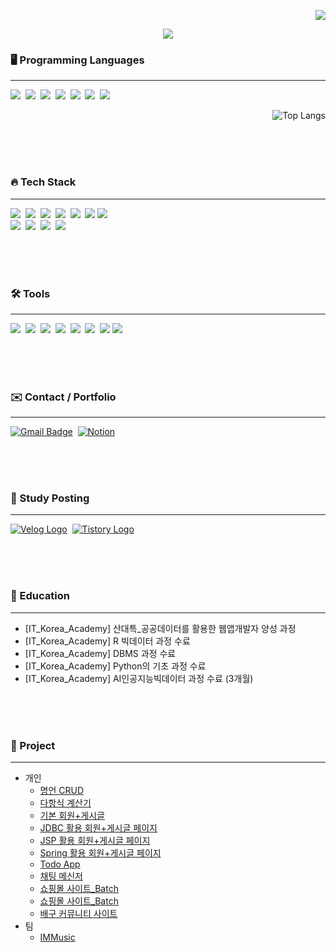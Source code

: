 
<div align="right">

![](https://komarev.com/ghpvc/?username=ohyo555&color=orange)
</div>

<div align="center">
  <img src="https://github.com/ohyo555/Ohyo555/assets/153146836/d09d02a6-6e6b-413f-b942-5309874395de" />
</div>

<h3>🖥️ Programming Languages</h3>
<hr>
<div>
  <img src="https://img.shields.io/badge/java-007396?style=flat&logo=java&logoColor=white"/>&nbsp  <!-- Java -->
  <img src="https://img.shields.io/badge/Javascript-F7DF1E?style=flat&logo=Javascript&logoColor=white"/>&nbsp <!-- Javascript -->
  <img src="https://img.shields.io/badge/python%20-%2314354C.svg?style=flat&logo=Python&logoColor=white"/>&nbsp  <!-- Python -->
  <img src="https://img.shields.io/badge/MySQL-4479A1?style=flat&logo=MySQL&logoColor=white"/>&nbsp  <!-- Mysql -->
   <img src="https://img.shields.io/badge/ORACLE-F80000?style=flat&logo=oracle&logoColor=white"/>&nbsp
<!-- ORACLE -->
  <img src="https://img.shields.io/badge/R-007AFF?style=flat&logo=R&logoColor=white"/>&nbsp  <!-- R -->
<img src="https://img.shields.io/badge/csharp-512BD4?style=flat&logo=csharp&logoColor=white"/>&nbsp  <!-- C# -->

  <div align="right">
  
  ![Top Langs](https://github-readme-stats.vercel.app/api/top-langs/?username=ohyo555&layout=compact&theme=apprentice)
  </div>
  
</div>

<br /><br /><br />

<h3 >🔥 Tech Stack</h3>
<hr>
<div>
  <img src="https://img.shields.io/badge/HTML-E34F26?style=flat&logo=html5&logoColor=white"/>&nbsp  <!-- html -->
  <img src="https://img.shields.io/badge/CSS-1572B6?style=flat&logo=css3&logoColor=white"/>&nbsp <!-- css -->
  <img src="https://img.shields.io/badge/Spring-6DB33F?style=flat&logo=Spring&logoColor=white"/>&nbsp <!-- Spring -->
  <img src="https://img.shields.io/badge/react-61DAFB?style=flat&logo=react&logoColor=white"/>&nbsp <!-- React -->
  <img src="https://img.shields.io/badge/jQuery-0769AD?style=flat&logo=jQuery&logoColor=white"/>&nbsp <!-- jQuery -->
  <img src="https://img.shields.io/badge/Tailwind CSS-06B6D4?style=flat&logo=Tailwind CSS&logoColor=white"/> <!-- Tailwind -->
  <img src="https://img.shields.io/badge/Selenium-43B02A?style=flat&logo=Selenium&logoColor=white"/>&nbsp <!-- Selenium -->
<br/>
  <img src="https://img.shields.io/badge/pandas-150458.svg?style=flat&logo=pandas&logoColor=white" />&nbsp <!-- pandas -->
  <img src="https://img.shields.io/badge/numpy-4d77cf.svg?style=flat&logo=numpy&logoColor=white" />&nbsp <!-- numpy -->
  <img src="https://img.shields.io/badge/Matplotlib-11557c.svg?style=flat&logo=Matplotlib&logoColor=white" />&nbsp <!-- Matplotlib -->
  <img src="https://img.shields.io/badge/Seaborn-3670A0?style=flat&logo=Seaborn&logoColor=ffdd54" />&nbsp <!-- Seaborn -->
</div>

<br /><br /><br />

<!-- <h3 align="center">📙  Studying  📙</h3> -->

<h3>🛠 Tools</h3>
<hr>
<div>
  <img src="https://img.shields.io/badge/github-20232a.svg?style=flat&logo=github&logoColor=white" />&nbsp <!-- Github -->
  <img src="https://img.shields.io/badge/Git-F05032?style=flat&logo=git&logoColor=white"/>&nbsp <!-- Git -->
  <img src="https://img.shields.io/badge/figma-1b024f?style=flat&logo=figma&logoColor=white"/>&nbsp <!-- Figma -->
  <img src="https://img.shields.io/badge/VSCode-2C2C32.svg?style=flat&logo=visual-studio-code&logoColor=22ABF3" />&nbsp <!-- visual-studio-code -->
  <img src="https://img.shields.io/badge/eclipseide-2C2255.svg?style=flat&logo=eclipseide&logoColor=white" />&nbsp <!-- Eclipse -->
  <img src="https://img.shields.io/badge/intellijidea-2C2C32.svg?style=flat&logo=intellijidea&logoColor=white" />&nbsp <!-- intellijidea -->
  <img src="https://img.shields.io/badge/Postman-FF6C37?style=flat&logo=Postman&logoColor=white"/> <!-- Postman -->
  <img src="https://img.shields.io/badge/Android Studio-3DDC84?style=flat-square&logo=Android Studio&logoColor=white"/> <!-- Android Studio -->
  
</div>
  
<br /><br /><br />

<h3>✉️ Contact / Portfolio </h3>
<hr>
<div >
  <a href="mailto:555gywn@gmail.com" target="_blank"> <!-- Gmail -->
  <img src="https://img.shields.io/badge/555gywn%40gmail.com-c14438?style=flat&logo=Gmail&logoColor=white" alt="Gmail Badge"></a>&nbsp
  <a href="https://" target="_blank"> <!-- Notion https://www.notion.so/f25cc55d0164465c8be5453e94727ec9-->
  <img src="https://img.shields.io/badge/Notion-d9d9d9.svg?style=flat&logo=Notion&logoColor=black" alt="Notion"></a>&nbsp
</div>

<br /><br /><br />

<h3>📝 Study Posting </h3>
<hr>
<div >
  <a href="https://velog.io/@ohyo555/posts" target="_blank"> <!-- Velog -->
  <img src="https://img.shields.io/badge/Velog-20C997?style=flat&logo=velog&logoColor=white" alt="Velog Logo"></a>&nbsp
  <a href="https://ohyohyo.tistory.com" target="_blank"> <!-- Tistory -->
  <img src="https://img.shields.io/badge/Tistory-FF5722?style=flat&logo=tistory&logoColor=white" alt="Tistory Logo"></a>&nbsp
</div>

<br /><br /><br />

<h3>🚩 Education</h3>
<hr>
<ul>
  <li> [IT_Korea_Academy] 산대특_공공데이터를 활용한 웹앱개발자 양성 과정 </li>
  <li> [IT_Korea_Academy] R 빅데이터 과정 수료  </li>
  <li> [IT_Korea_Academy] DBMS 과정 수료 </li>
  <li> [IT_Korea_Academy] Python의 기초 과정 수료 </li>
  <li> [IT_Korea_Academy] AI인공지능빅데이터 과정 수료 (3개월) </li>
</ul>

<br /><br /><br />

<h3>💽 Project</h3>
<hr>
<ul>
  <li>개인
    <ul>
      <li><a href="https://github.com/ohyo555/wise_saying_12">명언 CRUD</a></li>
      <li><a href="https://github.com/ohyo555/polynomial_clac_23_12">다항식 계산기</a></li>
      <li><a href="https://github.com/ohyo555/23_12_AM">기본 회원+게시글</a></li>
      <li><a href="https://github.com/ohyo555/24_01_JDBC_AM">JDBC 활용 회원+게시글 페이지</a></li>
      <li><a href="https://github.com/ohyo555/JSP_AM_2024_01">JSP 활용 회원+게시글 페이지</a></li>
      <li><a href="https://github.com/ohyo555/Spring_AM">Spring 활용 회원+게시글 페이지</a></li>
      <li><a href="https://github.com/ohyo555/todoapp_2024_04">Todo App</a></li>
      <li><a href="https://github.com/ohyo555/chat_app_24_04">채팅 메신저</a></li>
      <li><a href="https://github.com/ohyo555/batch_ex_24_04">쇼핑몰 사이트_Batch</a></li>
      <li><a href="https://github.com/ohyo555/acc_app_2024_04">쇼핑몰 사이트_Batch</a></li>
      <li><a href="https://github.com/ohyo555/my_project_03">배구 커뮤니티 사이트</a></li>
    </ul>
  <li>팀
    <ul>
      <li>
        <a href="https://github.com/ohyo555/IMMusic_project">IMMusic</a>
      </li>
    </ul>
  </li>
</ul>

<br /><br /><br />

